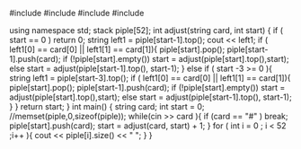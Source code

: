 #include <iostream>
#include <string>
#include <cstring>
#include <stack>

using namespace std;
stack<string>  piple[52];
int adjust(string card, int start)
{
  if ( start == 0 )
	return 0;
  string left1 = piple[start-1].top();
  cout << left1;
  if ( left1[0] == card[0] || left1[1] == card[1]){
	piple[start].pop();
	piple[start-1].push(card);
    if (!piple[start].empty())
	  start = adjust(piple[start].top(),start);
	else
	  start = adjust(piple[start-1].top(), start-1);
  }
  else if ( start -3 >= 0 ){
	string left1 = piple[start-3].top();
	if ( left1[0] == card[0] || left1[1] == card[1]){
	piple[start].pop();
	piple[start-1].push(card);
    if (!piple[start].empty())
	  start = adjust(piple[start].top(),start);
	else
	  start = adjust(piple[start-1].top(), start-1);
	}
  }
  return start;
}
int main()
{
  string card;
  int start = 0;
  //memset(piple,0,sizeof(piple));
  while(cin >> card ){
	if (card == "#" ) break;
	piple[start].push(card);
	start = adjust(card, start) + 1;
  }
  for ( int i = 0 ; i < 52 ;i++ ){
	cout << piple[i].size() << " ";
  }
}
